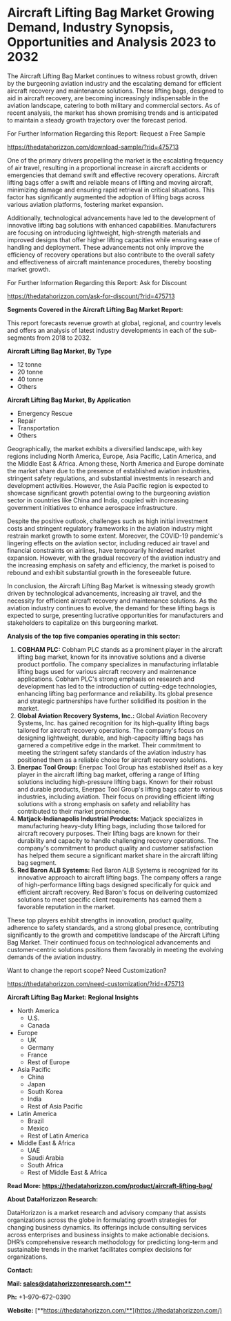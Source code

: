 ﻿# **Aircraft Lifting Bag Market Growing Demand, Industry Synopsis, Opportunities and Analysis 2023 to 2032**

The Aircraft Lifting Bag Market continues to witness robust growth, driven by the burgeoning aviation industry and the escalating demand for efficient aircraft recovery and maintenance solutions. These lifting bags, designed to aid in aircraft recovery, are becoming increasingly indispensable in the aviation landscape, catering to both military and commercial sectors. As of recent analysis, the market has shown promising trends and is anticipated to maintain a steady growth trajectory over the forecast period.

For Further Information Regarding this Report: Request a Free Sample

<https://thedatahorizzon.com/download-sample/?rid=475713>

One of the primary drivers propelling the market is the escalating frequency of air travel, resulting in a proportional increase in aircraft accidents or emergencies that demand swift and effective recovery operations. Aircraft lifting bags offer a swift and reliable means of lifting and moving aircraft, minimizing damage and ensuring rapid retrieval in critical situations. This factor has significantly augmented the adoption of lifting bags across various aviation platforms, fostering market expansion.

Additionally, technological advancements have led to the development of innovative lifting bag solutions with enhanced capabilities. Manufacturers are focusing on introducing lightweight, high-strength materials and improved designs that offer higher lifting capacities while ensuring ease of handling and deployment. These advancements not only improve the efficiency of recovery operations but also contribute to the overall safety and effectiveness of aircraft maintenance procedures, thereby boosting market growth.

For Further Information Regarding this Report: Ask for Discount

<https://thedatahorizzon.com/ask-for-discount/?rid=475713>



**Segments Covered in the Aircraft Lifting Bag Market Report:**

This report forecasts revenue growth at global, regional, and country levels and offers an analysis of latest industry developments in each of the sub-segments from 2018 to 2032.

**Aircraft Lifting Bag Market, By Type**

- 12 tonne
- 20 tonne
- 40 tonne
- Others

**Aircraft Lifting Bag Market, By Application**

- Emergency Rescue
- Repair
- Transportation
- Others

Geographically, the market exhibits a diversified landscape, with key regions including North America, Europe, Asia Pacific, Latin America, and the Middle East & Africa. Among these, North America and Europe dominate the market share due to the presence of established aviation industries, stringent safety regulations, and substantial investments in research and development activities. However, the Asia Pacific region is expected to showcase significant growth potential owing to the burgeoning aviation sector in countries like China and India, coupled with increasing government initiatives to enhance aerospace infrastructure.

Despite the positive outlook, challenges such as high initial investment costs and stringent regulatory frameworks in the aviation industry might restrain market growth to some extent. Moreover, the COVID-19 pandemic's lingering effects on the aviation sector, including reduced air travel and financial constraints on airlines, have temporarily hindered market expansion. However, with the gradual recovery of the aviation industry and the increasing emphasis on safety and efficiency, the market is poised to rebound and exhibit substantial growth in the foreseeable future.

In conclusion, the Aircraft Lifting Bag Market is witnessing steady growth driven by technological advancements, increasing air travel, and the necessity for efficient aircraft recovery and maintenance solutions. As the aviation industry continues to evolve, the demand for these lifting bags is expected to surge, presenting lucrative opportunities for manufacturers and stakeholders to capitalize on this burgeoning market.

**Analysis of the top five companies operating in this sector:**

1. **COBHAM PLC:** Cobham PLC stands as a prominent player in the aircraft lifting bag market, known for its innovative solutions and a diverse product portfolio. The company specializes in manufacturing inflatable lifting bags used for various aircraft recovery and maintenance applications. Cobham PLC's strong emphasis on research and development has led to the introduction of cutting-edge technologies, enhancing lifting bag performance and reliability. Its global presence and strategic partnerships have further solidified its position in the market.
1. **Global Aviation Recovery Systems, Inc.:** Global Aviation Recovery Systems, Inc. has gained recognition for its high-quality lifting bags tailored for aircraft recovery operations. The company's focus on designing lightweight, durable, and high-capacity lifting bags has garnered a competitive edge in the market. Their commitment to meeting the stringent safety standards of the aviation industry has positioned them as a reliable choice for aircraft recovery solutions.
1. **Enerpac Tool Group:** Enerpac Tool Group has established itself as a key player in the aircraft lifting bag market, offering a range of lifting solutions including high-pressure lifting bags. Known for their robust and durable products, Enerpac Tool Group's lifting bags cater to various industries, including aviation. Their focus on providing efficient lifting solutions with a strong emphasis on safety and reliability has contributed to their market prominence.
1. **Matjack-Indianapolis Industrial Products:** Matjack specializes in manufacturing heavy-duty lifting bags, including those tailored for aircraft recovery purposes. Their lifting bags are known for their durability and capacity to handle challenging recovery operations. The company's commitment to product quality and customer satisfaction has helped them secure a significant market share in the aircraft lifting bag segment.
1. **Red Baron ALB Systems:** Red Baron ALB Systems is recognized for its innovative approach to aircraft lifting bags. The company offers a range of high-performance lifting bags designed specifically for quick and efficient aircraft recovery. Red Baron's focus on delivering customized solutions to meet specific client requirements has earned them a favorable reputation in the market.

These top players exhibit strengths in innovation, product quality, adherence to safety standards, and a strong global presence, contributing significantly to the growth and competitive landscape of the Aircraft Lifting Bag Market. Their continued focus on technological advancements and customer-centric solutions positions them favorably in meeting the evolving demands of the aviation industry.

Want to change the report scope? Need Customization?

<https://thedatahorizzon.com/need-customization/?rid=475713>





**Aircraft Lifting Bag Market: Regional Insights**

- North America
  - U.S.
  - Canada
- Europe
  - UK
  - Germany
  - France
  - Rest of Europe
- Asia Pacific
  - China
  - Japan
  - South Korea
  - India
  - Rest of Asia Pacific
- Latin America
  - Brazil
  - Mexico
  - Rest of Latin America
- Middle East & Africa
  - UAE
  - Saudi Arabia
  - South Africa
  - Rest of Middle East & Africa

**Read More: https://thedatahorizzon.com/product/aircraft-lifting-bag/**

**About DataHorizzon Research:**

DataHorizzon is a market research and advisory company that assists organizations across the globe in formulating growth strategies for changing business dynamics. Its offerings include consulting services across enterprises and business insights to make actionable decisions. DHR’s comprehensive research methodology for predicting long-term and sustainable trends in the market facilitates complex decisions for organizations.

**Contact:**

**Mail: [sales@datahorizzonresearch.com**](mailto:sales@datahorizzonresearch.com)**

**Ph:** +1–970–672–0390

**Website:** [**https://thedatahorizzon.com/**](https://thedatahorizzon.com/)


